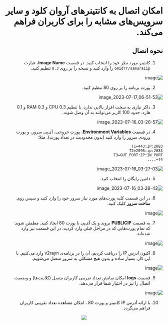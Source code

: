<div dir="rtl">
    
# امکان اتصال به کانتینرهای آروان کلود و سایر سرویس‌های مشابه را برای کاربران فراهم می‌کند.

## نحوه اتصال

1. کانتینر مورد نظر خود را انتخاب کنید. در قسمت **Image Name**، عبارت `omidrr/samuraiip` را وارد کنید و نسخه را بر روی ``0.3`` تنظیم کنید.

  <div dir="rtl">
  
![image](https://github.com/omidRR/Arvancloud_Container_Port_Forward/assets/64539596/3e93da80-bf22-4f2a-8ff2-c8a7d8d73434)


2. پورت برنامه را بر روی 80 تنظیم کنید.
   
  <div dir="rtl">


![image_2023-07-17_06-51-53](https://github.com/omidRR/Arvancloud_Container_Port_Forward/assets/64539596/815728cc-8b68-42a1-b4e4-5083d96b944c)


3. داکر نیازی به سخت افزار بالایی ندارد. با تنظیم 0.3 CPU و 0.3 RAM و 0.1 هارد، حدود 100 کاربر می‌توانند به آن وصل شوند.
   
  <div dir="rtl">


   ![image_2023-07-16_03-26-57](https://github.com/omidRR/Arvancloud_Container_Port_Forward/assets/64539596/92bb83c3-a7cd-4372-bc0a-1e66c0ca72b5)



4. در قسمت **Environment Variables**، پورت خروجی، آی‌پی سرور، و پورت ورودی سرور را وارد کنید (بدون محدودیت در تعداد پورت). مثلا:


  ``T1=443:IP:2083``
   <br>
   ``T2=2095:ip:2083``
   <br>
   ``T3=OUT_PORT:IP:IN_PORT``
   <br>
   ``T4=....``
   
   <div dir="rtl">

   ![image_2023-07-16_03-27-03](https://github.com/omidRR/Arvancloud_Container_Port_Forward/assets/64539596/180d3e8c-211e-447d-993e-1e47bcea7e5d)


   
5.  دامین رایگان را انتخاب کنید.
      
  <div dir="rtl">

   ![image_2023-07-16_03-28-42](https://github.com/omidRR/Arvancloud_Container_Port_Forward/assets/64539596/07289883-85ca-4483-9b12-d37e9d17b831)


   

6. در این قسمت کلیه پورت‌های مورد نیاز سرور خود را وارد کنید و سپس روی **ساخت سرور** کلیک کنید.
   
  <div dir="rtl">

![image](https://github.com/omidRR/Arvancloud_Container_Port_Forward/assets/64539596/3d069e46-c2e0-4e1d-b4b0-5d771744713a)


   


7. به قسمت **PUBLICIP** بروید و یک آی‌پی با پورت 80 ایجاد کنید. مطمئن شوید که تمام پورت‌هایی که در مراحل قبلی وارد کردید، در این قسمت نیز وارد شده‌اند.
   
  <div dir="rtl">

![image](https://github.com/omidRR/Arvancloud_Container_Port_Forward/assets/64539596/ea589ac3-805b-4d87-a9ba-8411532c8e83)



8. اکنون آدرس IP را دریافت کردیم، آن را در برنامه‌ی v2rayn وارد می‌کنیم. با این کار، بسیار ساده و بدون هیچ مشکلی به سرور متصل می‌شویم.

  <div dir="rtl">

  ![image](https://github.com/omidRR/Arvancloud_Container_Port_Forward/assets/64539596/62cb2bd6-d874-4021-b195-18d1c9e49a41)



    
9. قسمت **logs** امکان نمایش تعداد تقریبی کاربران متصل (کلاینت‌ها) و وضعیت اتصال را نیز در اختیار شما قرار می‌دهد.
    
  <div dir="rtl">

  ![image](https://github.com/omidRR/Arvancloud_Container_Port_Forward/assets/64539596/d550f88f-d220-4632-9b16-dc47cbc8de84)


10. با ارائه آدرس IP کانتینر و پورت 80 ، امکان مشاهده تعداد تقریبی کاربران فراهم می‌گردد.

  <p align="center"><img  src="https://github.com/omidRR/Arvancloud_Container_Port_Forward/assets/64539596/5ebe76eb-4b2d-4391-8f63-04f1d2afb432"></p>
  
</div>
